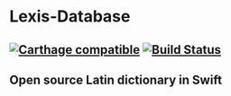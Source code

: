 Lexis-Database
=================
[![Carthage compatible](https://img.shields.io/badge/Carthage-compatible-4BC51D.svg?style=flat)](https://github.com/Carthage/Carthage) [![Build Status](https://travis-ci.org/RedRoma/Lexis-Database.svg?branch=develop)](https://travis-ci.org/RedRoma/Lexis-Database)
---

## Open source Latin dictionary in Swift
